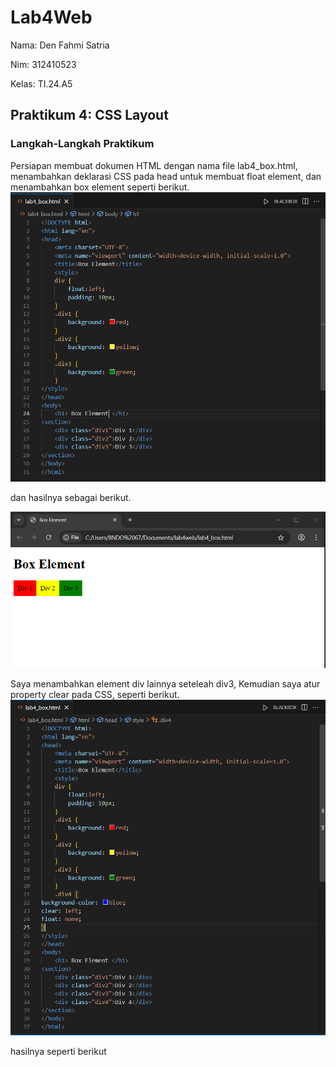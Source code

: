 # Lab4Web
Nama: Den Fahmi Satria <p>
Nim: 312410523 <p>
Kelas: TI.24.A5 <p>
## Praktikum 4: CSS Layout
### Langkah-Langkah Praktikum
Persiapan membuat dokumen HTML dengan nama file lab4_box.html, menambahkan deklarasi CSS pada head untuk membuat float element, dan menambahkan box element seperti berikut.
![gambar1](p4.1.PNG) <p>
dan hasilnya sebagai berikut. <p>
![gambar1](p4.2.PNG) <p>
Saya menambahkan element div lainnya seteleah div3, Kemudian saya atur property clear pada CSS, seperti berikut.
![gambar1](p4.3.PNG) <p>
hasilnya seperti berikut
